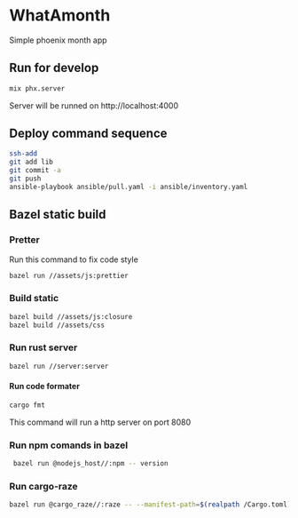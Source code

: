# WhatAmonth

Simple phoenix month app

## Run for develop

```bash
mix phx.server
```

Server will be runned on http://localhost:4000

## Deploy command sequence

```bash
ssh-add
git add lib
git commit -a
git push
ansible-playbook ansible/pull.yaml -i ansible/inventory.yaml
```

## Bazel static build

### Pretter

Run this command to fix code style

```bash
bazel run //assets/js:prettier
```

### Build static

```bash
bazel build //assets/js:closure
bazel build //assets/css
```

### Run rust server

```bash
bazel run //server:server
```

#### Run code formater
```bash
cargo fmt
```

This command will run a http server on port 8080

### Run npm comands in bazel

```bash
 bazel run @nodejs_host//:npm -- version
```

### Run cargo-raze

```bash
bazel run @cargo_raze//:raze -- --manifest-path=$(realpath /Cargo.toml)
```
